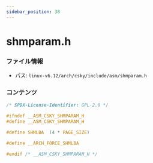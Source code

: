 ```yaml
---
sidebar_position: 38
---
```

# shmparam.h

### ファイル情報

- パス: `linux-v6.12/arch/csky/include/asm/shmparam.h`

### コンテンツ

```h
/* SPDX-License-Identifier: GPL-2.0 */

#ifndef __ASM_CSKY_SHMPARAM_H
#define __ASM_CSKY_SHMPARAM_H

#define SHMLBA	(4 * PAGE_SIZE)

#define __ARCH_FORCE_SHMLBA

#endif /* __ASM_CSKY_SHMPARAM_H */

```
